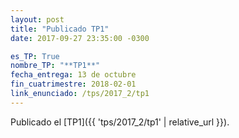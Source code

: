 ```yaml
---
layout: post
title: "Publicado TP1"
date: 2017-09-27 23:35:00 -0300

es_TP: True
nombre_TP: "**TP1**"
fecha_entrega: 13 de octubre
fin_cuatrimestre: 2018-02-01
link_enunciado: /tps/2017_2/tp1
---
```


Publicado el [TP1]({{ 'tps/2017_2/tp1' | relative_url }}).
